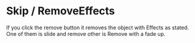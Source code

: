 # Skip / RemoveEffects
If you click the remove button it removes the object with Effects as stated. One of them is slide and remove other is Remove with a fade up.

